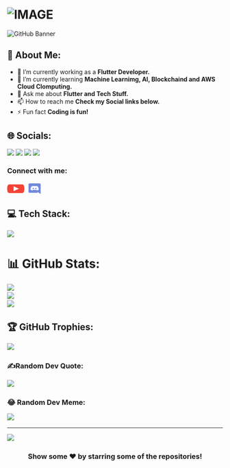 <h1>
  <picture>
    <source media="(prefers-color-scheme: dark)" srcset="https://readme-typing-svg.demolab.com/?font=Fira+Code&weight=600&size=30&duration=4500&pause=1000&color=FFFFFF&background=301B5D00&vCenter=true&width=435&lines=Hi+👋+I'm+Aakash!">
    <source media="(prefers-color-scheme: light)" srcset="https://readme-typing-svg.demolab.com?font=Fira+Code&weight=600&size=30&duration=4500&pause=1000&color=000000&background=301B5D00&vCenter=true&width=435&lines=Hi+👋+I'm+Aakash!">
    <img alt="IMAGE" src="http://LIGHT_IMAGE_URL.png">
  </picture>
</h1>


<!-- <h2 align="center">A Passionate Flutter Developer from Nepal.</h2>-->

![GitHub Banner](https://user-images.githubusercontent.com/58959408/232639433-cb0aea21-66f0-4508-a771-85e2089c5a87.gif)

## 💫 About Me:
- 🔭 I’m currently working as a **Flutter Developer.**
- 🌱 I’m currently learning **Machine Learnimg, AI, Blockchaind and AWS Cloud Clomputing.**
- 💬 Ask me about **Flutter and Tech Stuff.**
- 📫 How to reach me **Check my Social links below.**
- ⚡ Fun fact **Coding is fun!**

## 🌐 Socials:
<div> <a href="https://www.linkedin.com/in/aakash569" target="_blank"><img src="https://img.shields.io/badge/LinkedIn-0077B5?style=for-the-badge&logo=linkedin&logoColor=white" target="_blank"></a>
<a href="https://github.com/aakashx58" target="_blank"><img src="https://img.shields.io/badge/GitHub-100000?style=for-the-badge&logo=github&logoColor=white" target="_blank"></a>
<a href="https://instagram.com/ig_aakash569" target="_blank"><img src="https://img.shields.io/badge/Instagram-E4405F?style=for-the-badge&logo=instagram&logoColor=white" target="_blank"></a>
<a href = "mailto:aakashrajbanshi58@gmail.com"><img src="https://img.shields.io/badge/-Gmail-%23333?style=for-the-badge&logo=gmail&logoColor=white" target="_blank"></a>

<!--<img align="right" alt="Coding" width="230" src="https://media.tenor.com/rePDfDWO3XoAAAAd/hacking.gif%22%E2%80%BA">-->

</div><h3 align="left">Connect with me:</h3>
<p align="left">
<a href="https://www.youtube.com/@defconOP" target="blank"><img align="center" src="https://raw.githubusercontent.com/teamedwardforever/Readme-Generator/71f25dd8b98329b168142a6b782a107b75eab178/svg/Social/youtube.svg" alt="defconOP" height="30" width="40" /></a>
<a href="https://discord.com/channels/notyourdefcon" target="blank"><img align="center" src="https://raw.githubusercontent.com/teamedwardforever/Readme-Generator/71f25dd8b98329b168142a6b782a107b75eab178/svg/Social/discord.svg" alt="notyourdefcon" height="30" width="40" /></a></p>

## 💻 Tech Stack:
<div align="left">
  <a href="#">
    <img src="https://skillicons.dev/icons?i=dart,flutter,firebase,postman,photoshop,xd,figma,vscode,androidstudio,git,github,linux&theme=dark" />
  </a>
 
</div>

# 📊 GitHub Stats:
![](https://github-readme-stats.vercel.app/api/top-langs/?username=aakashx58&theme=dark&hide_border=false&include_all_commits=true&count_private=true&layout=compact)<br/>
![](https://github-readme-stats.vercel.app/api?username=aakashx58&theme=dark&hide_border=false&include_all_commits=true&count_private=true)<br/>
![](https://github-readme-streak-stats.herokuapp.com/?user=aakashx58&theme=dark&hide_border=false)<br/>

## 🏆 GitHub Trophies:
![](https://github-profile-trophy.vercel.app/?username=aakashx58&theme=radical&no-frame=false&no-bg=true&margin-w=4)


### ✍️Random Dev Quote:
![](https://quotes-github-readme.vercel.app/api?type=horizontal&theme=vue)


### 😂 Random Dev Meme:
<img src='https://randommeme-five.vercel.app/' style="height: 400px;"/>

<!--### 🔁:
<img align="center" height="150" src="https://gifdb.com/images/thumbnail/coding-function-repeat-eat-sleep-7zxwkklr847mhchm.webp"  />-->


---
[![](https://visitcount.itsvg.in/api?id=aakashx58&icon=0&color=1)](https://visitcount.itsvg.in)

<div align="center">

### Show some ❤️ by starring some of the repositories!

</div>
